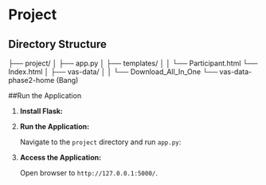 # Project

## Directory Structure
├── project/
│ ├── app.py
│ ├── templates/
│ │ └── Participant.html
    └── Index.html
│ ├── vas-data/
│ │ └── Download_All_In_One
    └── vas-data-phase2-home (Bang)  


##Run the Application

1. **Install Flask:**

2. **Run the Application:**

   Navigate to the `project` directory and run `app.py`:

3. **Access the Application:**

   Open browser to `http://127.0.0.1:5000/`.